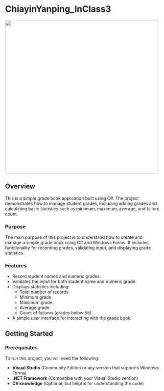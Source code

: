 # ChiayinYanping_InClass3
<img src="https://github.com/user-attachments/assets/efeed2fa-e88e-487d-915e-8c407437cc09" width="500" />


## Overview

This is a simple grade book application built using C#. The project demonstrates how to manage student grades, including adding grades and calculating basic statistics such as minimum, maximum, average, and failure count.

### Purpose

The main purpose of this project is to understand how to create and manage a simple grade book using C# and Windows Forms. It includes functionality for recording grades, validating input, and displaying grade statistics.

### Features

- Record student names and numeric grades.
- Validates the input for both student name and numeric grade.
- Displays statistics including:
  - Total number of records
  - Minimum grade
  - Maximum grade
  - Average grade
  - Count of failures (grades below 55)
- A simple user interface for interacting with the grade book.

## Getting Started

### Prerequisites

To run this project, you will need the following:

- **Visual Studio** (Community Edition or any version that supports Windows Forms)
- **.NET Framework** (Compatible with your Visual Studio version)
- **C# knowledge** (Optional, but helpful for understanding the code)
